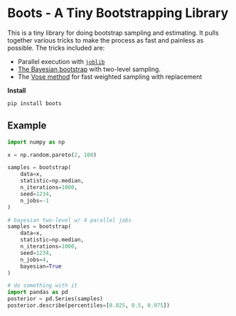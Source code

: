 # Boots - A Tiny Bootstrapping Library

This is a tiny library for doing bootstrap sampling and estimating. It pulls together various tricks to make the process as fast and painless as possible. The tricks included are:

- Parallel execution with [`joblib`](https://joblib.readthedocs.io/en/latest/parallel.html) 
- [The Bayesian bootstrap](https://matteocourthoud.github.io/post/bayes_boot/) with two-level sampling.
- The [Vose method](https://github.com/MaxHalford/vose) for fast weighted sampling with replacement

**Install**

```bash
pip install boots
```

## Example

```python
import numpy as np

x = np.random.pareto(2, 100)

samples = bootstrap(
    data=x,
    statistic=np.median,
    n_iterations=1000,
    seed=1234,
    n_jobs=-1
)

# bayesian two-level w/ 4 parallel jobs
samples = bootstrap(
    data=x,
    statistic=np.median, 
    n_iterations=1000, 
    seed=1234, 
    n_jobs=4, 
    bayesian=True
)

# do something with it
import pandas as pd
posterior = pd.Series(samples)
posterior.describe(percentiles=[0.025, 0.5, 0.975])
```

